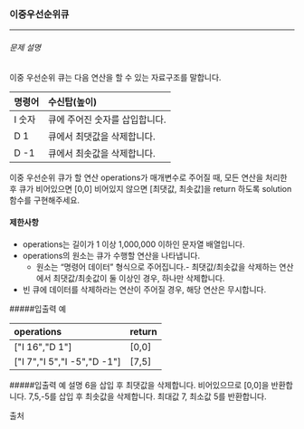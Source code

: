 ### 이중우선순위큐

***

###### 문제 설명
이중 우선순위 큐는 다음 연산을 할 수 있는 자료구조를 말합니다.

|명령어   | 수신탑(높이)             |
| :---- | :-------------------  |
|I 숫자  |큐에 주어진 숫자를 삽입합니다. |
|D 1    |큐에서 최댓값을 삭제합니다.   |
|D -1   |큐에서 최솟값을 삭제합니다.   |

이중 우선순위 큐가 할 연산 operations가 매개변수로 주어질 때, 모든 연산을 처리한 후 큐가 비어있으면 [0,0] 비어있지 않으면
[최댓값, 최솟값]을 return 하도록 solution 함수를 구현해주세요.

#### 제한사항

- operations는 길이가 1 이상 1,000,000 이하인 문자열 배열입니다.
- operations의 원소는 큐가 수행할 연산을 나타냅니다.
    - 원소는 “명령어 데이터” 형식으로 주어집니다.- 최댓값/최솟값을 삭제하는 연산에서 최댓값/최솟값이 둘 이상인 경우, 하나만 삭제합니다.
- 빈 큐에 데이터를 삭제하라는 연산이 주어질 경우, 해당 연산은 무시합니다.

#####입출력 예

|operations	                |return   |
| :------------------------ | :------ |
|["I 16","D 1"]             | [0,0]   |
|["I 7","I 5","I -5","D -1"]| [7,5]   |

#####입출력 예 설명
6을 삽입 후 최댓값을 삭제합니다. 비어있으므로 [0,0]을 반환합니다.
7,5,-5를 삽입 후 최솟값을 삭제합니다. 최대값 7, 최소값 5를 반환합니다.

출처